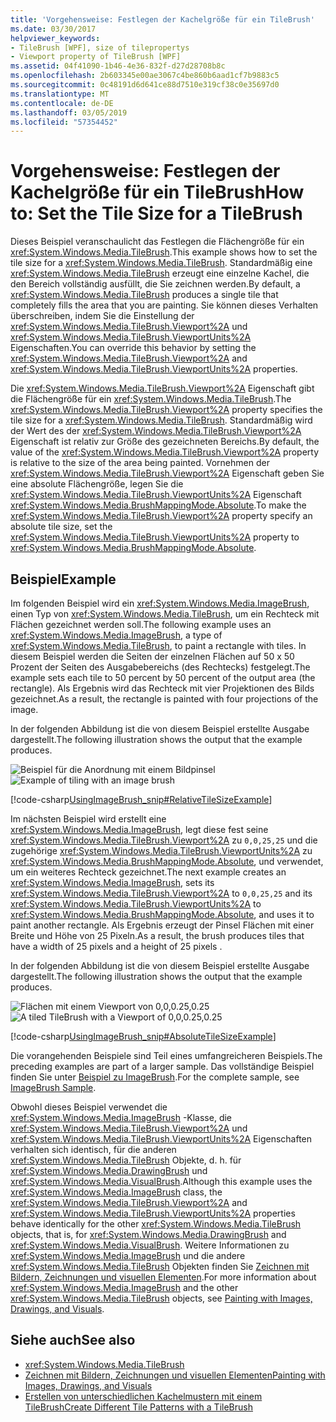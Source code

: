 ```yaml
---
title: 'Vorgehensweise: Festlegen der Kachelgröße für ein TileBrush'
ms.date: 03/30/2017
helpviewer_keywords:
- TileBrush [WPF], size of tilepropertys
- Viewport property of TileBrush [WPF]
ms.assetid: 04f41090-1b46-4e36-832f-d27d28708b8c
ms.openlocfilehash: 2b603345e00ae3067c4be860b6aad1cf7b9883c5
ms.sourcegitcommit: 0c48191d6d641ce88d7510e319cf38c0e35697d0
ms.translationtype: MT
ms.contentlocale: de-DE
ms.lasthandoff: 03/05/2019
ms.locfileid: "57354452"
---
```

# <a name="how-to-set-the-tile-size-for-a-tilebrush"></a><span data-ttu-id="5c375-102">Vorgehensweise: Festlegen der Kachelgröße für ein TileBrush</span><span class="sxs-lookup"><span data-stu-id="5c375-102">How to: Set the Tile Size for a TileBrush</span></span>
<span data-ttu-id="5c375-103">Dieses Beispiel veranschaulicht das Festlegen die Flächengröße für ein <xref:System.Windows.Media.TileBrush>.</span><span class="sxs-lookup"><span data-stu-id="5c375-103">This example shows how to set the tile size for a <xref:System.Windows.Media.TileBrush>.</span></span> <span data-ttu-id="5c375-104">Standardmäßig eine <xref:System.Windows.Media.TileBrush> erzeugt eine einzelne Kachel, die den Bereich vollständig ausfüllt, die Sie zeichnen werden.</span><span class="sxs-lookup"><span data-stu-id="5c375-104">By default, a <xref:System.Windows.Media.TileBrush> produces a single tile that completely fills the area that you are painting.</span></span> <span data-ttu-id="5c375-105">Sie können dieses Verhalten überschreiben, indem Sie die Einstellung der <xref:System.Windows.Media.TileBrush.Viewport%2A> und <xref:System.Windows.Media.TileBrush.ViewportUnits%2A> Eigenschaften.</span><span class="sxs-lookup"><span data-stu-id="5c375-105">You can override this behavior by setting the <xref:System.Windows.Media.TileBrush.Viewport%2A> and <xref:System.Windows.Media.TileBrush.ViewportUnits%2A> properties.</span></span>  
  
 <span data-ttu-id="5c375-106">Die <xref:System.Windows.Media.TileBrush.Viewport%2A> Eigenschaft gibt die Flächengröße für ein <xref:System.Windows.Media.TileBrush>.</span><span class="sxs-lookup"><span data-stu-id="5c375-106">The <xref:System.Windows.Media.TileBrush.Viewport%2A> property specifies the tile size for a <xref:System.Windows.Media.TileBrush>.</span></span> <span data-ttu-id="5c375-107">Standardmäßig wird der Wert des der <xref:System.Windows.Media.TileBrush.Viewport%2A> Eigenschaft ist relativ zur Größe des gezeichneten Bereichs.</span><span class="sxs-lookup"><span data-stu-id="5c375-107">By default, the value of the <xref:System.Windows.Media.TileBrush.Viewport%2A> property is relative to the size of the area being painted.</span></span> <span data-ttu-id="5c375-108">Vornehmen der <xref:System.Windows.Media.TileBrush.Viewport%2A> Eigenschaft geben Sie eine absolute Flächengröße, legen Sie die <xref:System.Windows.Media.TileBrush.ViewportUnits%2A> Eigenschaft <xref:System.Windows.Media.BrushMappingMode.Absolute>.</span><span class="sxs-lookup"><span data-stu-id="5c375-108">To make the <xref:System.Windows.Media.TileBrush.Viewport%2A> property specify an absolute tile size, set the <xref:System.Windows.Media.TileBrush.ViewportUnits%2A> property to <xref:System.Windows.Media.BrushMappingMode.Absolute>.</span></span>  
  
## <a name="example"></a><span data-ttu-id="5c375-109">Beispiel</span><span class="sxs-lookup"><span data-stu-id="5c375-109">Example</span></span>  
 <span data-ttu-id="5c375-110">Im folgenden Beispiel wird ein <xref:System.Windows.Media.ImageBrush>, einen Typ von <xref:System.Windows.Media.TileBrush>, um ein Rechteck mit Flächen gezeichnet werden soll.</span><span class="sxs-lookup"><span data-stu-id="5c375-110">The following example uses an <xref:System.Windows.Media.ImageBrush>, a type of <xref:System.Windows.Media.TileBrush>, to paint a rectangle with tiles.</span></span> <span data-ttu-id="5c375-111">In diesem Beispiel werden die Seiten der einzelnen Flächen auf 50 x 50 Prozent der Seiten des Ausgabebereichs (des Rechtecks) festgelegt.</span><span class="sxs-lookup"><span data-stu-id="5c375-111">The example sets each tile to  50 percent by 50 percent of the output area (the rectangle).</span></span> <span data-ttu-id="5c375-112">Als Ergebnis wird das Rechteck mit vier Projektionen des Bilds gezeichnet.</span><span class="sxs-lookup"><span data-stu-id="5c375-112">As a result, the rectangle is painted with four projections of the image.</span></span>  
  
 <span data-ttu-id="5c375-113">In der folgenden Abbildung ist die von diesem Beispiel erstellte Ausgabe dargestellt.</span><span class="sxs-lookup"><span data-stu-id="5c375-113">The following illustration shows the output that the example produces.</span></span>
  
 <span data-ttu-id="5c375-114">![Beispiel für die Anordnung mit einem Bildpinsel](./media/0.png "0")</span><span class="sxs-lookup"><span data-stu-id="5c375-114">![Example of tiling with an image brush](./media/0.png "0")</span></span>  
  
 [!code-csharp[UsingImageBrush_snip#RelativeTileSizeExample](~/samples/snippets/csharp/VS_Snippets_Wpf/UsingImageBrush_snip/CSharp/TileSizeExample.cs#relativetilesizeexample)]  
  
 <span data-ttu-id="5c375-115">Im nächsten Beispiel wird erstellt eine <xref:System.Windows.Media.ImageBrush>, legt diese fest seine <xref:System.Windows.Media.TileBrush.Viewport%2A> zu `0,0,25,25` und die zugehörige <xref:System.Windows.Media.TileBrush.ViewportUnits%2A> zu <xref:System.Windows.Media.BrushMappingMode.Absolute>, und verwendet, um ein weiteres Rechteck gezeichnet.</span><span class="sxs-lookup"><span data-stu-id="5c375-115">The next example creates an <xref:System.Windows.Media.ImageBrush>, sets its <xref:System.Windows.Media.TileBrush.Viewport%2A> to `0,0,25,25` and its <xref:System.Windows.Media.TileBrush.ViewportUnits%2A> to <xref:System.Windows.Media.BrushMappingMode.Absolute>, and uses it to paint another rectangle.</span></span> <span data-ttu-id="5c375-116">Als Ergebnis erzeugt der Pinsel Flächen mit einer Breite und Höhe von 25 Pixeln.</span><span class="sxs-lookup"><span data-stu-id="5c375-116">As a result, the brush produces tiles that have a width of 25  pixels and a height of 25 pixels .</span></span>  
  
 <span data-ttu-id="5c375-117">In der folgenden Abbildung ist die von diesem Beispiel erstellte Ausgabe dargestellt.</span><span class="sxs-lookup"><span data-stu-id="5c375-117">The following illustration shows the output that the example produces.</span></span>  
  
 <span data-ttu-id="5c375-118">![Flächen mit einem Viewport von 0,0,0.25,0.25](./media/25x25viewport.png "25x25viewport")</span><span class="sxs-lookup"><span data-stu-id="5c375-118">![A tiled TileBrush with a Viewport of 0,0,0.25,0.25](./media/25x25viewport.png "25x25viewport")</span></span>  
  
 [!code-csharp[UsingImageBrush_snip#AbsoluteTileSizeExample](~/samples/snippets/csharp/VS_Snippets_Wpf/UsingImageBrush_snip/CSharp/TileSizeExample.cs#absolutetilesizeexample)]  
  
 <span data-ttu-id="5c375-119">Die vorangehenden Beispiele sind Teil eines umfangreicheren Beispiels.</span><span class="sxs-lookup"><span data-stu-id="5c375-119">The preceding examples are part of a larger sample.</span></span> <span data-ttu-id="5c375-120">Das vollständige Beispiel finden Sie unter [Beispiel zu ImageBrush](https://go.microsoft.com/fwlink/?LinkID=160005).</span><span class="sxs-lookup"><span data-stu-id="5c375-120">For the complete sample, see [ImageBrush Sample](https://go.microsoft.com/fwlink/?LinkID=160005).</span></span>  
  
 <span data-ttu-id="5c375-121">Obwohl dieses Beispiel verwendet die <xref:System.Windows.Media.ImageBrush> -Klasse, die <xref:System.Windows.Media.TileBrush.Viewport%2A> und <xref:System.Windows.Media.TileBrush.ViewportUnits%2A> Eigenschaften verhalten sich identisch, für die anderen <xref:System.Windows.Media.TileBrush> Objekte, d. h. für <xref:System.Windows.Media.DrawingBrush> und <xref:System.Windows.Media.VisualBrush>.</span><span class="sxs-lookup"><span data-stu-id="5c375-121">Although this example uses the <xref:System.Windows.Media.ImageBrush> class, the <xref:System.Windows.Media.TileBrush.Viewport%2A> and <xref:System.Windows.Media.TileBrush.ViewportUnits%2A> properties behave identically for the other <xref:System.Windows.Media.TileBrush> objects, that is, for <xref:System.Windows.Media.DrawingBrush> and <xref:System.Windows.Media.VisualBrush>.</span></span> <span data-ttu-id="5c375-122">Weitere Informationen zu <xref:System.Windows.Media.ImageBrush> und die andere <xref:System.Windows.Media.TileBrush> Objekten finden Sie [Zeichnen mit Bildern, Zeichnungen und visuellen Elementen](painting-with-images-drawings-and-visuals.md).</span><span class="sxs-lookup"><span data-stu-id="5c375-122">For more information about <xref:System.Windows.Media.ImageBrush> and the other <xref:System.Windows.Media.TileBrush> objects, see [Painting with Images, Drawings, and Visuals](painting-with-images-drawings-and-visuals.md).</span></span>  
  
## <a name="see-also"></a><span data-ttu-id="5c375-123">Siehe auch</span><span class="sxs-lookup"><span data-stu-id="5c375-123">See also</span></span>
- <xref:System.Windows.Media.TileBrush>
- [<span data-ttu-id="5c375-124">Zeichnen mit Bildern, Zeichnungen und visuellen Elementen</span><span class="sxs-lookup"><span data-stu-id="5c375-124">Painting with Images, Drawings, and Visuals</span></span>](painting-with-images-drawings-and-visuals.md)
- [<span data-ttu-id="5c375-125">Erstellen von unterschiedlichen Kachelmustern mit einem TileBrush</span><span class="sxs-lookup"><span data-stu-id="5c375-125">Create Different Tile Patterns with a TileBrush</span></span>](how-to-create-different-tile-patterns-with-a-tilebrush.md)
